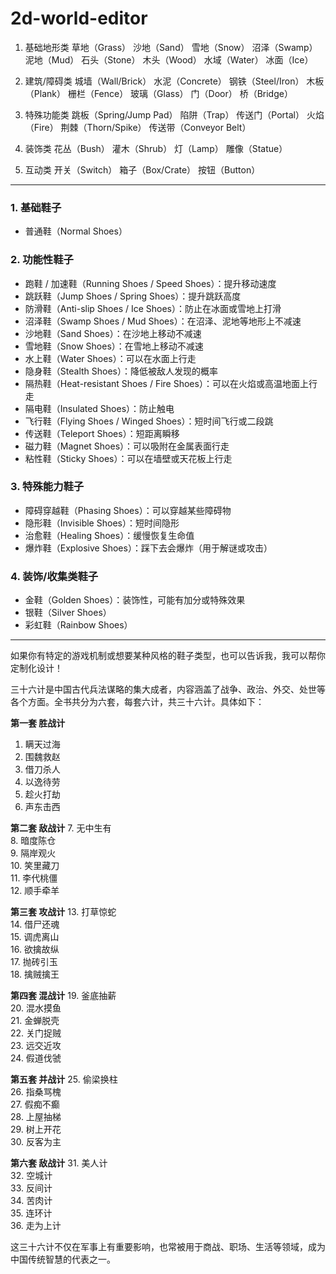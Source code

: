 # 2d-world-editor

1. 基础地形类
草地（Grass）
沙地（Sand）
雪地（Snow）
沼泽（Swamp）
泥地（Mud）
石头（Stone）
木头（Wood）
水域（Water）
冰面（Ice）

2. 建筑/障碍类
城墙（Wall/Brick）
水泥（Concrete）
钢铁（Steel/Iron）
木板（Plank）
栅栏（Fence）
玻璃（Glass）
门（Door）
桥（Bridge）

3. 特殊功能类
跳板（Spring/Jump Pad）
陷阱（Trap）
传送门（Portal）
火焰（Fire）
荆棘（Thorn/Spike）
传送带（Conveyor Belt）

4. 装饰类
花丛（Bush）
灌木（Shrub）
灯（Lamp）
雕像（Statue）

5. 互动类
开关（Switch）
箱子（Box/Crate）
按钮（Button）



---

### 1. 基础鞋子
- 普通鞋（Normal Shoes）

### 2. 功能性鞋子
- 跑鞋 / 加速鞋（Running Shoes / Speed Shoes）：提升移动速度
- 跳跃鞋（Jump Shoes / Spring Shoes）：提升跳跃高度
- 防滑鞋（Anti-slip Shoes / Ice Shoes）：防止在冰面或雪地上打滑
- 沼泽鞋（Swamp Shoes / Mud Shoes）：在沼泽、泥地等地形上不减速
- 沙地鞋（Sand Shoes）：在沙地上移动不减速
- 雪地鞋（Snow Shoes）：在雪地上移动不减速
- 水上鞋（Water Shoes）：可以在水面上行走
- 隐身鞋（Stealth Shoes）：降低被敌人发现的概率
- 隔热鞋（Heat-resistant Shoes / Fire Shoes）：可以在火焰或高温地面上行走
- 隔电鞋（Insulated Shoes）：防止触电
- 飞行鞋（Flying Shoes / Winged Shoes）：短时间飞行或二段跳
- 传送鞋（Teleport Shoes）：短距离瞬移
- 磁力鞋（Magnet Shoes）：可以吸附在金属表面行走
- 粘性鞋（Sticky Shoes）：可以在墙壁或天花板上行走

### 3. 特殊能力鞋子
- 障碍穿越鞋（Phasing Shoes）：可以穿越某些障碍物
- 隐形鞋（Invisible Shoes）：短时间隐形
- 治愈鞋（Healing Shoes）：缓慢恢复生命值
- 爆炸鞋（Explosive Shoes）：踩下去会爆炸（用于解谜或攻击）

### 4. 装饰/收集类鞋子
- 金鞋（Golden Shoes）：装饰性，可能有加分或特殊效果
- 银鞋（Silver Shoes）
- 彩虹鞋（Rainbow Shoes）

---

如果你有特定的游戏机制或想要某种风格的鞋子类型，也可以告诉我，我可以帮你定制化设计！


三十六计是中国古代兵法谋略的集大成者，内容涵盖了战争、政治、外交、处世等各个方面。全书共分为六套，每套六计，共三十六计。具体如下：

**第一套 胜战计**
1. 瞒天过海  
2. 围魏救赵  
3. 借刀杀人  
4. 以逸待劳  
5. 趁火打劫  
6. 声东击西  

**第二套 敌战计**
7. 无中生有  
8. 暗度陈仓  
9. 隔岸观火  
10. 笑里藏刀  
11. 李代桃僵  
12. 顺手牵羊  

**第三套 攻战计**
13. 打草惊蛇  
14. 借尸还魂  
15. 调虎离山  
16. 欲擒故纵  
17. 抛砖引玉  
18. 擒贼擒王  

**第四套 混战计**
19. 釜底抽薪  
20. 混水摸鱼  
21. 金蝉脱壳  
22. 关门捉贼  
23. 远交近攻  
24. 假道伐虢  

**第五套 并战计**
25. 偷梁换柱  
26. 指桑骂槐  
27. 假痴不癫  
28. 上屋抽梯  
29. 树上开花  
30. 反客为主  

**第六套 敌战计**
31. 美人计  
32. 空城计  
33. 反间计  
34. 苦肉计  
35. 连环计  
36. 走为上计  

这三十六计不仅在军事上有重要影响，也常被用于商战、职场、生活等领域，成为中国传统智慧的代表之一。